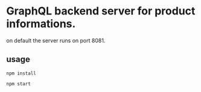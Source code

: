 # GraphQL backend server for product informations. 

on default the server runs on port 8081. 

## usage

```npm install```

```npm start```